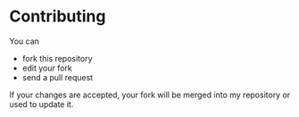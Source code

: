 # Contributing

You can
- fork this repository
- edit your fork
- send a pull request

If your changes are accepted, your fork will be merged into my repository or used to update it.
